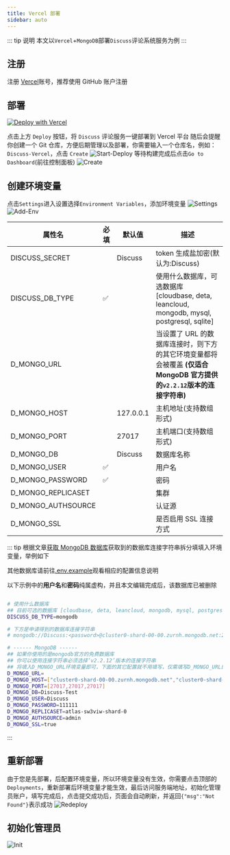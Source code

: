```yaml
---
title: Vercel 部署
sidebar: auto
---
```


::: tip 说明
本文以`Vercel`+`MongoDB`部署`Discuss`评论系统服务为例
:::

## 注册

注册 [Vercel](https://vercel.com/signup)账号，推荐使用 GitHub 账户注册

## 部署

[![Deploy with Vercel](https://vercel.com/button)](https://vercel.com/new/clone?repository-url=https://github.com/Lete114/Discuss-Deploy/tree/Vercel)

点击上方 `Deploy` 按钮，将 `Discuss` 评论服务一键部署到 Vercel 平台
随后会提醒你创建一个 Git 仓库，方便后期管理以及部署，你需要输入一个仓库名，例如：`Discuss-Vercel`，点击 `Create`
![Start-Deploy](/img/deploy/Vercel-ServerLess-Deploy/Start-Deploy.png)
等待构建完成后点击`Go to Dashboard`(前往控制面板)
![Create](/img/deploy/Vercel-ServerLess-Deploy/Create.png)

## 创建环境变量

点击`Settings`进入设置选择`Environment Variables`，添加环境变量
![Settings](/img/deploy/Vercel-ServerLess-Deploy/Settings.png)
![Add-Env](/img/deploy/Vercel-ServerLess-Deploy/Add-Env.png)

| 属性名             | 必填 | 默认值    | 描述                                                                                                                  |
| ------------------ | ---- | --------- | --------------------------------------------------------------------------------------------------------------------- |
| DISCUSS_SECRET     |      | Discuss   | token 生成盐加密(默认为:Discuss)                                                                                      |
| DISCUSS_DB_TYPE    | ✅   |           | 使用什么数据库，可选数据库[cloudbase, deta, leancloud, mongodb, mysql, postgresql, sqlite]      |
| D_MONGO_URL        |      |           | 当设置了 URL 的数据库连接时，则下方的其它环境变量都将会被覆盖 **(仅适合 MongoDB 官方提供的`v2.2.12`版本的连接字符串)** |
| D_MONGO_HOST       |      | 127.0.0.1 | 主机地址(支持数组形式)                                                                                                |
| D_MONGO_PORT       |      | 27017     | 主机端口(支持数组形式)                                                                                                |
| D_MONGO_DB         |      | Discuss   | 数据库名称                                                                                                            |
| D_MONGO_USER       | ✅   |           | 用户名                                                                                                                |
| D_MONGO_PASSWORD   | ✅   |           | 密码                                                                                                                  |
| D_MONGO_REPLICASET |      |           | 集群                                                                                                                  |
| D_MONGO_AUTHSOURCE |      |           | 认证源                                                                                                                |
| D_MONGO_SSL        |      |           | 是否启用 SSL 连接方式                                                                                                 |

::: tip
根据文章[获取 MongoDB 数据库](/guide/Get-MongoDB-DataBase.html)获取到的数据库连接字符串拆分填填入环境变量，举例如下

其他数据库请前往[.env.example](https://github.com/Lete114/Discuss/blob/dev/.env.example)观看相应的配置信息说明

以下示例中的**用户名**和**密码**纯属虚构，并且本文编辑完成后，该数据库已被删除

```bash

# 使用什么数据库
## 目前可选的数据库 [cloudbase, deta, leancloud, mongodb, mysql, postgresql, sqlite]
DISCUSS_DB_TYPE=mongodb

# 下方是申请得到的数据库连接字符串
# mongodb://Discuss:<password>@cluster0-shard-00-00.zurnh.mongodb.net:27017,cluster0-shard-00-01.zurnh.mongodb.net:27017,cluster0-shard-00-02.zurnh.mongodb.net:27017/myFirstDatabase?ssl=true&replicaSet=atlas-sw3viw-shard-0&authSource=admin&retryWrites=true&w=majority

# ------ MongoDB ------
## 如果你使用的是mongodb官方的免费数据库
## 你可以使用连接字符串必须选择‘v2.2.12’版本的连接字符串
## 将填入D_MONGO_URL环境变量即可，下面的其它配置就不用填写，仅需填写D_MONGO_URL即可
D_MONGO_URL=
D_MONGO_HOST=["cluster0-shard-00-00.zurnh.mongodb.net","cluster0-shard-00-01.zurnh.mongodb.net","cluster0-shard-00-02.zurnh.mongodb.net"]
D_MONGO_PORT=[27017,27017,27017]
D_MONGO_DB=Discuss-Test
D_MONGO_USER=Discuss
D_MONGO_PASSWORD=111111
D_MONGO_REPLICASET=atlas-sw3viw-shard-0
D_MONGO_AUTHSOURCE=admin
D_MONGO_SSL=true
```

:::

## 重新部署

由于您是先部署，后配置环境变量，所以环境变量没有生效，你需要点击顶部的`Deployments`，重新部署后环境变量才能生效，最后访问服务端地址，初始化管理员账户，填写完成后，点击提交成功后，页面会自动刷新，并返回`{"msg":"Not Found"}`表示成功
![Redeploy](/img/deploy/Vercel-ServerLess-Deploy/Redeploy.png)

## 初始化管理员

![Init](/img/deploy/Vercel-ServerLess-Deploy/Init.png)
